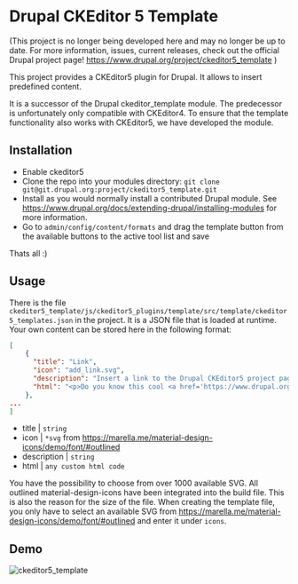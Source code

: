 
# Drupal CKEditor 5 Template
(This project is no longer being developed here and may no longer be up to date. 
For more information, issues, current releases, check out the official Drupal project page!
https://www.drupal.org/project/ckeditor5_template
)

This project provides a CKEditor5 plugin for Drupal. It allows to insert predefined content.  

It is a successor of the Drupal ckeditor_template module. The predecessor is unfortunately only compatible with CKEditor4. To ensure that the template functionality also works with CKEditor5, we have developed the module. 




## Installation

* Enable ckeditor5 
* Clone the repo into your modules directory:
  `git clone git@git.drupal.org:project/ckeditor5_template.git`
* Install as you would normally install a contributed Drupal module.
  See https://www.drupal.org/docs/extending-drupal/installing-modules for more
  information.
* Go to `admin/config/content/formats` and drag the template button from the available buttons to the active tool list and save

Thats all :)

## Usage

There is the file `ckeditor5_template/js/ckeditor5_plugins/template/src/template/ckeditor5_templates.json`
in the project. It is a JSON file that is loaded at runtime. 
Your own content can be stored here in the following format:

```json
[
    {
      "title": "Link",
      "icon": "add_link.svg",
      "description": "Insert a link to the Drupal CKEditor5 project page.",
      "html": "<p>Do you know this cool <a href='https://www.drupal.org/project/ckeditor5' target='_blank'>editor</a>?</p>"
    },
...
]
```

* title | `string`
* icon | `*svg` from https://marella.me/material-design-icons/demo/font/#outlined
* description | `string`
* html | `any custom html code`

You have the possibility to choose from over 1000 available SVG. All outlined material-design-icons have been integrated into the build file. This is also the reason for the size of the file. 
When creating the template file, you only have to select an available SVG from https://marella.me/material-design-icons/demo/font/#outlined and enter it under `icons`.

## Demo
![ckeditor5_template](https://github.com/vincenthoehn/ckeditor5_template/assets/78547173/9fda4c64-a416-4b10-b46c-360daeded1b8)

 
